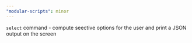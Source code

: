 ```yaml
---
"modular-scripts": minor
---
```


`select` command - compute seective options for the user and print a JSON output on the screen
